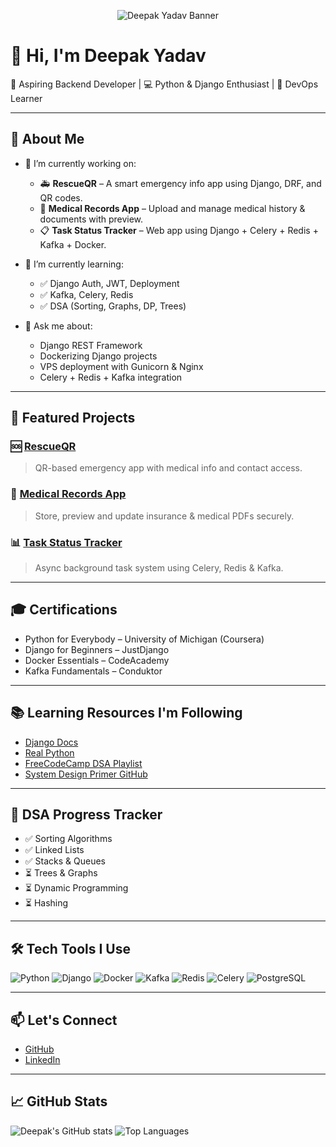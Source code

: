 <!-- Banner Image -->
<p align="center">
  <img src="A_digital_graphic_design_banner_introduces_Deepak_.png" alt="Deepak Yadav Banner" />
</p>

# 👋 Hi, I'm Deepak Yadav

🚀 Aspiring Backend Developer | 💻 Python & Django Enthusiast | 🐳 DevOps Learner

---

## 🧠 About Me

- 🔭 I’m currently working on:
  - 🚑 **RescueQR** – A smart emergency info app using Django, DRF, and QR codes.
  - 🧾 **Medical Records App** – Upload and manage medical history & documents with preview.
  - 📋 **Task Status Tracker** – Web app using Django + Celery + Redis + Kafka + Docker.

- 🌱 I’m currently learning:
  - ✅ Django Auth, JWT, Deployment
  - ✅ Kafka, Celery, Redis
  - ✅ DSA (Sorting, Graphs, DP, Trees)

- 💬 Ask me about:
  - Django REST Framework
  - Dockerizing Django projects
  - VPS deployment with Gunicorn & Nginx
  - Celery + Redis + Kafka integration

---

## 📌 Featured Projects

### 🆘 [RescueQR](https://github.com/deepakyadav-dev/rescueqr)
> QR-based emergency app with medical info and contact access.

### 📄 [Medical Records App](https://github.com/deepakyadav-dev/medical-records)
> Store, preview and update insurance & medical PDFs securely.

### 📊 [Task Status Tracker](https://github.com/deepakyadav-dev/task-tracker)
> Async background task system using Celery, Redis & Kafka.

---

## 🎓 Certifications

- Python for Everybody – University of Michigan (Coursera)
- Django for Beginners – JustDjango
- Docker Essentials – CodeAcademy
- Kafka Fundamentals – Conduktor

---

## 📚 Learning Resources I'm Following

- [Django Docs](https://docs.djangoproject.com/)
- [Real Python](https://realpython.com/)
- [FreeCodeCamp DSA Playlist](https://www.youtube.com/c/Freecodecamp)
- [System Design Primer GitHub](https://github.com/donnemartin/system-design-primer)

---

## 🧠 DSA Progress Tracker

- ✅ Sorting Algorithms
- ✅ Linked Lists
- ✅ Stacks & Queues
- ⏳ Trees & Graphs
- ⏳ Dynamic Programming
- ⏳ Hashing

---

## 🛠️ Tech Tools I Use

![Python](https://img.shields.io/badge/-Python-3776AB?logo=python&logoColor=white&style=flat-square)
![Django](https://img.shields.io/badge/-Django-092E20?logo=django&logoColor=white&style=flat-square)
![Docker](https://img.shields.io/badge/-Docker-2496ED?logo=docker&logoColor=white&style=flat-square)
![Kafka](https://img.shields.io/badge/-Kafka-231F20?logo=apache-kafka&logoColor=white&style=flat-square)
![Redis](https://img.shields.io/badge/-Redis-DC382D?logo=redis&logoColor=white&style=flat-square)
![Celery](https://img.shields.io/badge/-Celery-37814A?style=flat-square)
![PostgreSQL](https://img.shields.io/badge/-PostgreSQL-336791?logo=postgresql&logoColor=white&style=flat-square)

---

## 📫 Let's Connect

- [GitHub](https://github.com/deepakyadav-dev)
- [LinkedIn](https://linkedin.com/in/deepakyadav)

---

## 📈 GitHub Stats

![Deepak's GitHub stats](https://github-readme-stats.vercel.app/api?username=deepakyadav-dev&show_icons=true&theme=tokyonight)
![Top Languages](https://github-readme-stats.vercel.app/api/top-langs/?username=deepakyadav-dev&layout=compact&theme=tokyonight)

